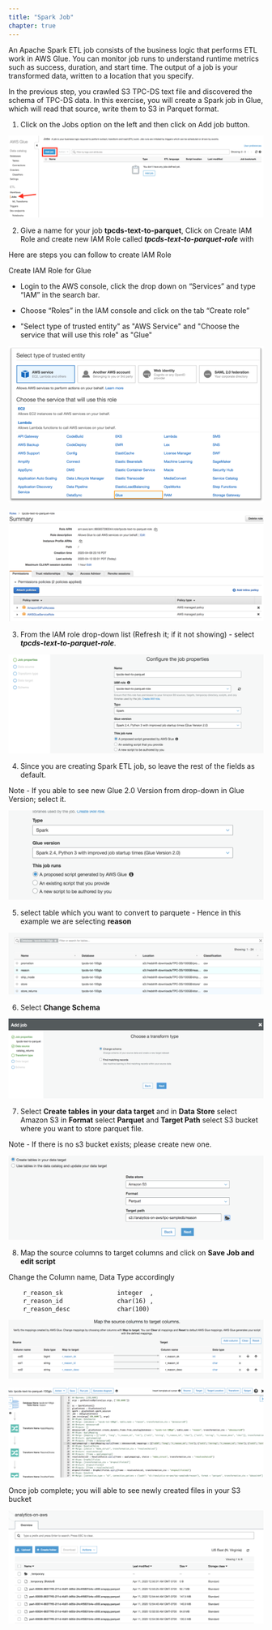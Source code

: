 ```yaml
---
title: "Spark Job"
chapter: true
---
```


An Apache Spark ETL job consists of the business logic that performs ETL work in AWS Glue. You can monitor job runs to understand runtime metrics such as success, duration, and start time. The output of a job is your transformed data, written to a location that you specify.

In the previous step, you crawled S3 TPC-DS text file and discovered the schema of TPC-DS data. In this exercise, you will create a Spark job in Glue, which will read that source, write them to S3 in Parquet format.


1. Click on the Jobs option on the left and then click on Add job button.

![gluejob1](/image/gluejob1.png)


2. Give a name for your job **tpcds-text-to-parquet**, Click on Create IAM Role and create new IAM Role called ***tpcds-text-to-parquet-role*** with 

Here are steps you can follow to create IAM Role 

Create IAM Role for Glue

* Login to the AWS console, click the drop down on “Services” and type “IAM” in the search bar.

* Choose “Roles” in the IAM console and click on the tab “Create role” 

* "Select type of trusted entity" as "AWS Service" and "Choose the service that will use this role" as "Glue"

![gluejob2](/image/glueIAM1.png)



![gluejob2](/image/glueSparkJobRole.png)


3. From the IAM role drop-down list (Refresh it; if it not showing) - select ***tpcds-text-to-parquet-role***. 

![gluejob3](/image/glueIamRole.png)

4. Since you are creating Spark ETL job, so leave the rest of the fields as default.

Note - If you able to see new Glue 2.0 Version from drop-down in Glue Version; select it. 

![gluejob4](/image/sparkglue20.png)

5. select table which you want to convert to parquete - Hence in this example we are selecting **reason**

![gluejob4](/image/gluejob5.png)


6. Select **Change Schema**

![gluejob4](/image/gluejob6.png)


7. Select **Create tables in your data target** and in **Data Store** select Amazon S3 in **Format** select **Parquet** and **Target Path** select S3 bucket where you want to store parquet file. 

Note - If there is no s3 bucket exists; please create new one. 

![gluejob4](/image/gluejob7.png)

8. Map the source columns to target columns and click on **Save Job and edit script**

Change the Column name, Data Type accordingly

```
    r_reason_sk               integer  ,
    r_reason_id               char(16) ,
    r_reason_desc             char(100)
```

![gluejob4](/image/gluejob8.png)


![gluejob10](/image/gluejob10.png)


Once job complete; you will able to see newly created files in your S3 bucket 

![gluejob10](/image/gluejob14.png)